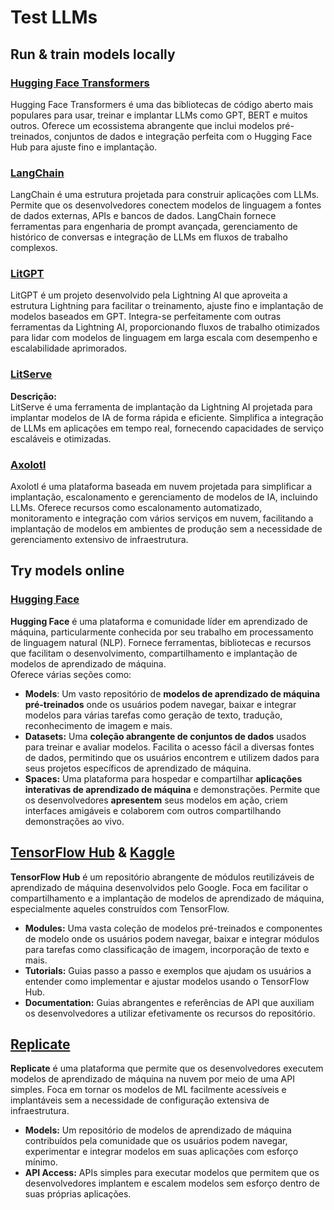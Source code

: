 # Test LLMs

## Run & train models locally

### [**Hugging Face Transformers**](https://github.com/huggingface/transformers)

Hugging Face Transformers é uma das bibliotecas de código aberto mais populares para usar, treinar e implantar LLMs como GPT, BERT e muitos outros. Oferece um ecossistema abrangente que inclui modelos pré-treinados, conjuntos de dados e integração perfeita com o Hugging Face Hub para ajuste fino e implantação.

### [**LangChain**](https://github.com/langchain-ai/langchain)

LangChain é uma estrutura projetada para construir aplicações com LLMs. Permite que os desenvolvedores conectem modelos de linguagem a fontes de dados externas, APIs e bancos de dados. LangChain fornece ferramentas para engenharia de prompt avançada, gerenciamento de histórico de conversas e integração de LLMs em fluxos de trabalho complexos.

### [**LitGPT**](https://github.com/Lightning-AI/litgpt)

LitGPT é um projeto desenvolvido pela Lightning AI que aproveita a estrutura Lightning para facilitar o treinamento, ajuste fino e implantação de modelos baseados em GPT. Integra-se perfeitamente com outras ferramentas da Lightning AI, proporcionando fluxos de trabalho otimizados para lidar com modelos de linguagem em larga escala com desempenho e escalabilidade aprimorados.

### [**LitServe**](https://github.com/Lightning-AI/LitServe)

**Descrição:**\
LitServe é uma ferramenta de implantação da Lightning AI projetada para implantar modelos de IA de forma rápida e eficiente. Simplifica a integração de LLMs em aplicações em tempo real, fornecendo capacidades de serviço escaláveis e otimizadas.

### [**Axolotl**](https://github.com/axolotl-ai-cloud/axolotl)

Axolotl é uma plataforma baseada em nuvem projetada para simplificar a implantação, escalonamento e gerenciamento de modelos de IA, incluindo LLMs. Oferece recursos como escalonamento automatizado, monitoramento e integração com vários serviços em nuvem, facilitando a implantação de modelos em ambientes de produção sem a necessidade de gerenciamento extensivo de infraestrutura.

## Try models online

### [**Hugging Face**](https://huggingface.co/)

**Hugging Face** é uma plataforma e comunidade líder em aprendizado de máquina, particularmente conhecida por seu trabalho em processamento de linguagem natural (NLP). Fornece ferramentas, bibliotecas e recursos que facilitam o desenvolvimento, compartilhamento e implantação de modelos de aprendizado de máquina.\
Oferece várias seções como:

* **Models**: Um vasto repositório de **modelos de aprendizado de máquina pré-treinados** onde os usuários podem navegar, baixar e integrar modelos para várias tarefas como geração de texto, tradução, reconhecimento de imagem e mais.
* **Datasets:** Uma **coleção abrangente de conjuntos de dados** usados para treinar e avaliar modelos. Facilita o acesso fácil a diversas fontes de dados, permitindo que os usuários encontrem e utilizem dados para seus projetos específicos de aprendizado de máquina.
* **Spaces:** Uma plataforma para hospedar e compartilhar **aplicações interativas de aprendizado de máquina** e demonstrações. Permite que os desenvolvedores **apresentem** seus modelos em ação, criem interfaces amigáveis e colaborem com outros compartilhando demonstrações ao vivo.

## [**TensorFlow Hub**](https://www.tensorflow.org/hub) **&** [**Kaggle**](https://www.kaggle.com/)

**TensorFlow Hub** é um repositório abrangente de módulos reutilizáveis de aprendizado de máquina desenvolvidos pelo Google. Foca em facilitar o compartilhamento e a implantação de modelos de aprendizado de máquina, especialmente aqueles construídos com TensorFlow.

* **Modules:** Uma vasta coleção de modelos pré-treinados e componentes de modelo onde os usuários podem navegar, baixar e integrar módulos para tarefas como classificação de imagem, incorporação de texto e mais.
* **Tutorials:** Guias passo a passo e exemplos que ajudam os usuários a entender como implementar e ajustar modelos usando o TensorFlow Hub.
* **Documentation:** Guias abrangentes e referências de API que auxiliam os desenvolvedores a utilizar efetivamente os recursos do repositório.

## [**Replicate**](https://replicate.com/home)

**Replicate** é uma plataforma que permite que os desenvolvedores executem modelos de aprendizado de máquina na nuvem por meio de uma API simples. Foca em tornar os modelos de ML facilmente acessíveis e implantáveis sem a necessidade de configuração extensiva de infraestrutura.

* **Models:** Um repositório de modelos de aprendizado de máquina contribuídos pela comunidade que os usuários podem navegar, experimentar e integrar modelos em suas aplicações com esforço mínimo.
* **API Access:** APIs simples para executar modelos que permitem que os desenvolvedores implantem e escalem modelos sem esforço dentro de suas próprias aplicações.
